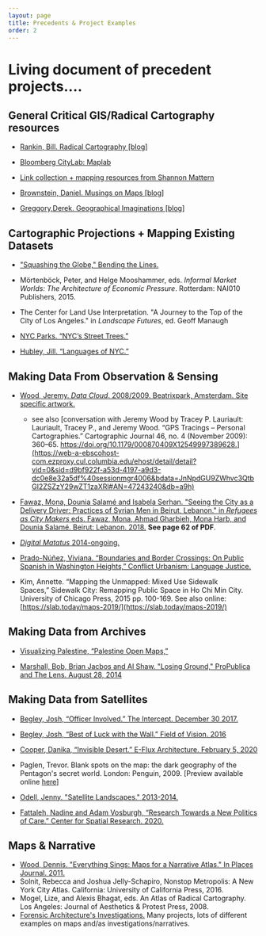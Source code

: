 ```yaml
---
layout: page
title: Precedents & Project Examples
order: 2
---
```


# Living document of precedent projects....

## General Critical GIS/Radical Cartography resources

- [Rankin, Bill. Radical Cartography [blog]](http://www.radicalcartography.net )

- [Bloomberg CityLab: Maplab](https://www.bloomberg.com/citylab )

- [Link collection + mapping resources from Shannon Mattern](https://pinboard.in/u:shannon_mattern/t:mapping/)

- [Brownstein, Daniel. Musings on Maps [blog]](https://dabrownstein.com/)

- [Greggory,Derek. Geographical Imaginations [blog]](https://geographicalimaginations.com/category/mapping/)


## Cartographic Projections + Mapping Existing Datasets
- ["Squashing the Globe," Bending the Lines.](https://www.leventhalmap.org/digital-exhibitions/bending-lines/how-to-bend/projections/) 

<!-- need to scan -->
- Mörtenböck, Peter, and Helge Mooshammer, eds. *Informal Market Worlds: The Architecture of Economic Pressure*. Rotterdam: NAI010 Publishers, 2015.

<!-- need to scan -->
- The Center for Land Use Interpretation. "A Journey to the Top of the City of Los Angeles." in *Landscape Futures*, ed. Geoff Manaugh 

- [NYC Parks. “NYC’s Street Trees.”](https://tree-map.nycgovparks.org/) 

- [Hubley, Jill. “Languages of NYC.”](https://www.jillhubley.com/project/nyclanguages/)

## Making Data From Observation & Sensing

- [Wood, Jeremy. *Data Cloud*. 2008/2009.
Beatrixpark, Amsterdam. Site specific artwork.](http://www.jeremywood.net/artworks/data-cloud.html)
    - see also [conversation with Jeremy Wood by Tracey P. Lauriault: Lauriault, Tracey P., and Jeremy Wood. “GPS Tracings – Personal Cartographies.” Cartographic Journal 46, no. 4 (November 2009): 360–65. https://doi.org/10.1179/000870409X12549997389628.](https://web-a-ebscohost-com.ezproxy.cul.columbia.edu/ehost/detail/detail?vid=0&sid=d9bf922f-a53d-4197-a9d3-dc0e8e32a5df%40sessionmgr4006&bdata=JnNpdGU9ZWhvc3QtbGl2ZSZzY29wZT1zaXRl#AN=47243240&db=a9h)

- [Fawaz, Mona, Dounia Salamé and Isabela Serhan. "Seeing the City as a Delivery Driver: Practices of Syrian Men in Beirut, Lebanon." in *Refugees as City Makers* eds. Fawaz, Mona, Ahmad Gharbieh, Mona Harb, and Dounia Salamé. Beirut: Lebanon. 2018.](https://www.aub.edu.lb/ifi/Documents/publications/research_reports/2018-2019/20180910_refugees_as_city_makers.pdf) **See page 62 of PDF**.

- [*Digital Matatus* 2014-ongoing.](http://digitalmatatus.com/about.html) 

- [Prado-Núñez, Viviana. “Boundaries and Border Crossings: On Public Spanish in Washington Heights,” Conflict Urbanism: Language Justice.](http://language-ecologies.c4sr.columbia.edu/seminar/Case-Studies/WashingtonHeights/index.html) 

- Kim, Annette. “Mapping the Unmapped: Mixed Use Sidewalk Spaces,” Sidewalk City: Remapping Public Space in Ho Chi Min City. University of Chicago Press, 2015 pp. 100-169. See also online: [https://slab.today/maps-2019/](https://slab.today/maps-2019/)


## Making Data from Archives
- [Visualizing Palestine, “Palestine Open Maps,”](https://palopenmaps.org/) 

- [Marshall, Bob, Brian Jacbos and Al Shaw. "Losing Ground," ProPublica and The Lens. August 28, 2014](https://projects.propublica.org/louisiana/) 

## Making Data from Satellites 

- [Begley, Josh, “Officer Involved.” The Intercept. December 30 2017.](https://theintercept.co/officer-involved/)

- [Begley, Josh, “Best of Luck with the Wall.” Field of Vision. 2016](https://theintercept.com/2016/10/26/best-of-luck-with-the-wall/)

- [Cooper, Danika, “Invisible Desert.” E-Flux Architecture. February 5, 2020](https://www.e-flux.com/architecture/new-silk-roads/313103/invisible-desert/) 
- Paglen, Trevor. Blank spots on the map: the dark geography of the Pentagon's secret world. London: Penguin, 2009. [Preview available online [here](https://www.google.com/books/edition/Blank_Spots_on_the_Map/oM8u2198DcsC?hl=en&gbpv=1&printsec=frontcover)]
- [Odell, Jenny. "Satellite Landscapes." 2013-2014.](https://www.jennyodell.com/satellite-landscapes.html)
- [Fattaleh, Nadine and Adam Vosburgh, “Research Towards a New Politics of Care.” Center for Spatial Research. 2020.](https://centerforspatialresearch.github.io/summer2020_research/2020/08/30/supply-chain.html)

## Maps & Narrative

- [Wood, Dennis. "Everything Sings: Maps for a Narrative Atlas." In Places Journal. 2011.](https://placesjournal.org/article/everything-sings-maps-for-a-narrative-atlas/?cn-reloaded=1)
- Solnit, Rebecca and Joshua Jelly-Schapiro, Nonstop Metropolis: A New York City Atlas. California: University of California Press, 2016. 
- Mogel, Lize, and Alexis Bhagat, eds. An Atlas of Radical Cartography. Los Angeles: Journal of Aesthetics & Protest Press, 2008.
- [Forensic Architecture's Investigations.](https://forensic-architecture.org/) Many projects, lots of different examples on maps and/as investigations/narratives.

<!-- Other misc projects to be added: 
Anti-Eviction Mapping Project 
Forensic Architecture -->
